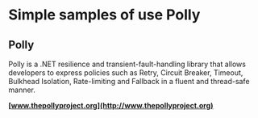 ﻿# Simple samples of use Polly

## Polly

Polly is a .NET resilience and transient-fault-handling library that allows developers to express policies such as Retry, Circuit Breaker, Timeout, Bulkhead Isolation, Rate-limiting and Fallback in a fluent and thread-safe manner.

**[www.thepollyproject.org](http://www.thepollyproject.org)**